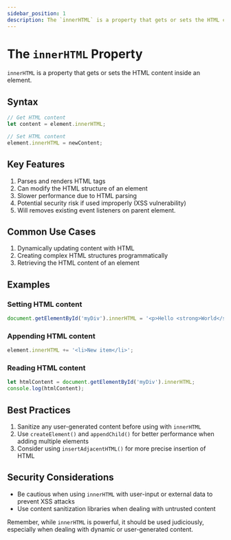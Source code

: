 ```yaml
---
sidebar_position: 1
description: The `innerHTML` is a property that gets or sets the HTML content inside an element.
---
```


# The `innerHTML` Property

`innerHTML` is a property that gets or sets the HTML content inside an element.

## Syntax
```javascript
// Get HTML content
let content = element.innerHTML;

// Set HTML content
element.innerHTML = newContent;
```

## Key Features
1. Parses and renders HTML tags
2. Can modify the HTML structure of an element
3. Slower performance due to HTML parsing
4. Potential security risk if used improperly (XSS vulnerability)
5. Will removes existing event listeners on parent element.

## Common Use Cases
1. Dynamically updating content with HTML
2. Creating complex HTML structures programmatically
3. Retrieving the HTML content of an element

## Examples

### Setting HTML content
```javascript
document.getElementById('myDiv').innerHTML = '<p>Hello <strong>World</strong>!</p>';
```

### Appending HTML content
```javascript
element.innerHTML += '<li>New item</li>';
```

### Reading HTML content
```javascript
let htmlContent = document.getElementById('myDiv').innerHTML;
console.log(htmlContent);
```

## Best Practices
1. Sanitize any user-generated content before using with `innerHTML`
2. Use `createElement()` and `appendChild()` for better performance when adding multiple elements
3. Consider using `insertAdjacentHTML()` for more precise insertion of HTML

## Security Considerations
- Be cautious when using `innerHTML` with user-input or external data to prevent XSS attacks
- Use content sanitization libraries when dealing with untrusted content

Remember, while `innerHTML` is powerful, it should be used judiciously, especially when dealing with dynamic or user-generated content.
